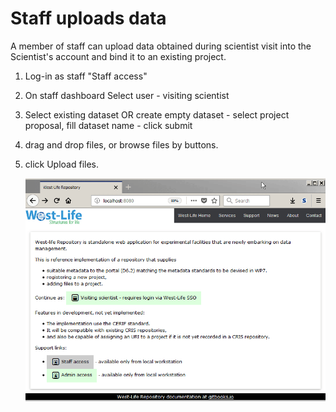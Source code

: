# Staff uploads data

A member of staff can upload data obtained during scientist visit into the Scientist's account and bind it to an existing project.

1. Log-in as staff "Staff access"
2. On staff dashboard Select user - visiting scientist
3. Select existing dataset OR create empty dataset - select project proposal, fill dataset name - click submit 
4. drag and drop files, or browse files by buttons.
5. click Upload files. 

   ![](../../.gitbook/assets/staffuploaddata.gif) 


